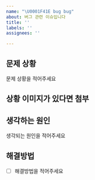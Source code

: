 ```yaml
---
name: "\U0001F41E bug bug"
about: 버그 관련 이슈입니다
title: ''
labels: ''
assignees: ''

---
```


## 문제 상황
문제 상황을 적어주세요

## 상황 이미지가 있다면 첨부

## 생각하는 원인
생각되는 원인을 적어주세요

## 해결방법
- [ ] 해결방법을 적어주세요
